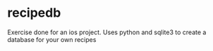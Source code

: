 # recipedb
Exercise done for an ios project. Uses python and sqlite3 to create a database for your own recipes 
